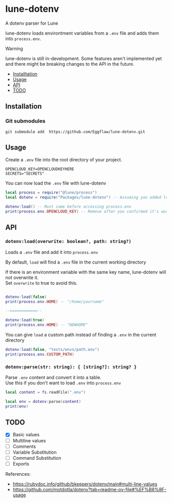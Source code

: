 # lune-dotenv
A dotenv parser for Lune

lune-dotenv loads environtment variables from a `.env` file and adds them into `process.env`.
> [!WARNING]
> lune-dotenv is still in-development. Some features aren't implemented yet and there might be breaking changes to the API in the future.

* [Installtation](#installation)
* [Usage](#usage)
* [API](#api)
* [TODO](#todo)


## Installation
### Git submodules
```
git submodule add  https://github.com/Eggflaw/lune-dotenv.git
```
## Usage
Create a `.env` file into the root directory of your project.
```env
OPENCLOUD_KEY=OPENCLOUDKEYHERE
SECRETS="SECRETS"
```
You can now load the `.env` file with lune-dotenv
```lua
local process = require("@lune/process")
local dotenv = require("Packages/lune-dotenv") -- Assuming you added lune-dotenv into Packages/

dotenv:load() -- Must come before accessing process.env
print(process.env.OPENCLOUD_KEY) -- Remove after you confirmed it's working

```
## API
### `dotenv:load(overwrite: boolean?, path: string?)`
Loads a `.env` file and add it into `process.env`

By default, `load` will find a `.env` file in the current working directory

If there is an environment variable with the same key name,  lune-dotenv will not overwrite it.
<br>
Set `overwrite` to true to avoid this.

```lua

dotenv:load(false)
print(process.env.HOME) -- "/home/yourname"

--============--

dotenv:load(true)
print(process.env.HOME) -- "NEWHOME"

```

You can give `load` a custom path instead of finding a `.env` in the current directory
```lua
dotenv:load(false, "tests/envs/path.env")
print(process.env.CUSTOM_PATH)
```

### `dotenv:parse(str: string): { [string?]: string? }`
Parse `.env` content and convert it into a table. <br>
Use this if you don't want to load `.env` into `process.env`

```lua
local content = fs.readFile(".env")

local env = dotenv:parse(content)
print(env)
```

## TODO
- [x] Basic values
- [ ] Multiline values
- [ ] Comments
- [ ] Variable Substitution
- [ ] Command Substitution
- [ ] Exports

References:
- https://rubydoc.info/github/bkeepers/dotenv/main#multi-line-values
- https://github.com/motdotla/dotenv?tab=readme-ov-file#%EF%B8%8F-usage
